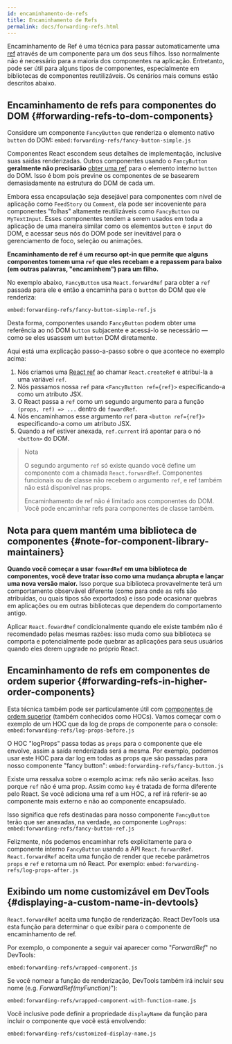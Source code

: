 ```yaml
---
id: encaminhamento-de-refs
title: Encaminhamento de Refs
permalink: docs/forwarding-refs.html
---
```


Encaminhamento de Ref é uma técnica para passar automaticamente uma [ref](/docs/refs-and-the-dom.html) através de um componente para um dos seus filhos. Isso normalmente não é necessário para a maioria dos componentes na aplicação. Entretanto, pode ser útil para alguns tipos de componentes, especialmente em bibliotecas de componentes reutilizáveis. Os cenários mais comuns estão descritos abaixo.

## Encaminhamento de refs para componentes do DOM {#forwarding-refs-to-dom-components}

Considere um componente `FancyButton` que renderiza o elemento nativo `button` do DOM: `embed:forwarding-refs/fancy-button-simple.js`

Componentes React escondem seus detalhes de implementação, inclusive suas saídas renderizadas. Outros componentes usando o `FancyButton` **geralmente não precisarão** [obter uma ref](/docs/refs-and-the-dom.html) para o elemento interno `button` do DOM. Isso é bom pois previne os componentes de se basearem demasiadamente na estrutura do DOM de cada um.

Embora essa encapsulação seja desejável para componentes com nível de aplicação como `FeedStory` ou `Comment`, ela pode ser incoveniente para componentes "folhas" altamente reutilizáveis como `FancyButton` ou `MyTextInput`. Esses componentes tendem a serem usados em toda a aplicação de uma maneira similar como os elementos `button` e `input` do DOM, e acessar seus nós do DOM pode ser inevitável para o gerenciamento de foco, seleção ou animações.

**Encaminhamento de ref é um recurso opt-in que permite que alguns componentes tomem uma `ref` que eles recebam e a repassem para baixo (em outras palavras, "encaminhem") para um filho.**

No exemplo abaixo, `FancyButton` usa `React.forwardRef` para obter a `ref` passada para ele e então a encaminha para o `button` do DOM que ele renderiza:

`embed:forwarding-refs/fancy-button-simple-ref.js`

Desta forma, componentes usando `FancyButton` podem obter uma referência ao nó DOM `button` subjacente e acessá-lo se necessário — como se eles usassem um `button` DOM diretamente.

Aqui está uma explicação passo-a-passo sobre o que acontece no exemplo acima:

1. Nós criamos uma [React ref](/docs/refs-and-the-dom.html) ao chamar `React.createRef` e atribuí-la a uma variável `ref`.
2. Nós passamos nossa `ref` para `<FancyButton ref={ref}>` especificando-a como um atributo JSX.
3. O React passa a `ref` como um segundo argumento para a função `(props, ref) => ...` dentro de `fowardRef`.
4. Nós encaminhamos esse argumento `ref` para `<button ref={ref}>` especificando-a como um atributo JSX.
5. Quando a ref estiver anexada, `ref.current` irá apontar para o nó `<button>` do DOM.

>Nota
> 
> O segundo argumento `ref` só existe quando você define um componente com a chamada `React.forwardRef`. Componentes funcionais ou de classe não recebem o argumento `ref`, e ref também não está disponível nas props.
> 
> Encaminhamento de ref não é limitado aos componentes do DOM. Você pode encaminhar refs para componentes de classe também.

## Nota para quem mantém uma biblioteca de componentes {#note-for-component-library-maintainers} 

**Quando você começar a usar `fowardRef` em uma biblioteca de componentes, você deve tratar isso como uma mudança abrupta e lançar uma nova versão maior.** Isso porque sua biblioteca provavelmente terá um comportamento observável diferente (como para onde as refs são atribuídas, ou quais tipos são exportados) e isso pode ocasionar quebras em aplicações ou em outras bibliotecas que dependem do comportamento antigo.

Aplicar `React.fowardRef` condicionalmente quando ele existe também não é recomendado pelas mesmas razões: isso muda como sua biblioteca se comporta e potencialmente pode quebrar as aplicações para seus usuários quando eles derem upgrade no próprio React.

## Encaminhamento de refs em componentes de ordem superior {#forwarding-refs-in-higher-order-components}

Esta técnica também pode ser particulamente útil com [componentes de ordem superior](/docs/higher-order-components.html) (também conhecidos como HOCs). Vamos começar com o exemplo de um HOC que da log de props de componente para o console: `embed:forwarding-refs/log-props-before.js`

O HOC "logProps" passa todas as `props` para o componente que ele envolve, assim a saída renderizada será a mesma. Por exemplo, podemos usar este HOC para dar log em todas as props que são passadas para nosso componente "fancy button": `embed:forwarding-refs/fancy-button.js`

Existe uma ressalva sobre o exemplo acima: refs não serão aceitas. Isso porque `ref` não é uma prop. Assim como `key` é tratada de forma diferente pelo React. Se você adiciona uma ref a um HOC, a ref irá referir-se ao componente mais externo e não ao componente encapsulado.

Isso significa que refs destinadas para nosso componente `FancyButton` terão que ser anexadas, na verdade, ao componente `LogProps`: `embed:forwarding-refs/fancy-button-ref.js`

Felizmente, nós podemos encaminhar refs explicitamente para o componente interno `FancyButton` usando a API `React.forwardRef`. `React.forwardRef` aceita uma função de render que recebe parâmetros `props` e `ref` e retorna um nó React. Por exemplo: `embed:forwarding-refs/log-props-after.js`

## Exibindo um nome customizável em DevTools {#displaying-a-custom-name-in-devtools}

`React.forwardRef` aceita uma função de renderização. React DevTools usa esta função para determinar o que exibir para o componente de encaminhamento de ref.

Por exemplo, o componente a seguir vai aparecer como "*ForwardRef*" no DevTools:

`embed:forwarding-refs/wrapped-component.js`

Se você nomear a função de renderização, DevTools também irá incluir seu nome (e.g. *ForwardRef(myFunction)*"):

`embed:forwarding-refs/wrapped-component-with-function-name.js`

Você inclusive pode definir a propriedade `displayName` da função para incluir o componente que você está envolvendo:

`embed:forwarding-refs/customized-display-name.js`
